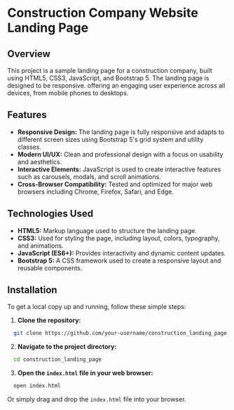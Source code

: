 # Construction Company Website Landing Page 

## Overview

This project is a sample landing page for a construction company, built using HTML5, CSS3, JavaScript, and Bootstrap 5. The landing page is designed to be responsive. offering an engaging user experience across all devices, from mobile phones to desktops. 

## Features

- **Responsive Design:** The landing page is fully responsive and adapts to different screen sizes using Bootstrap 5's grid system and utility classes.
- **Modern UI/UX:** Clean and professional design with a focus on usability and aesthetics.
- **Interactive Elements:** JavaScript is used to create interactive features such as carousels, modals, and scroll animations.
- **Cross-Browser Compatibility:** Tested and optimized for major web browsers including Chrome, Firefox, Safari, and Edge.

## Technologies Used

- **HTML5:** Markup language used to structure the landing page.
- **CSS3:** Used for styling the page, including layout, colors, typography, and animations.
- **JavaScript (ES6+):** Provides interactivity and dynamic content updates.
- **Bootstrap 5:** A CSS framework used to create a responsive layout and reusable components.

## Installation

To get a local copy up and running, follow these simple steps:

1. **Clone the repository:**

  ```bash
    git clone https://github.com/your-username/construction_landing_page.git
  ```

2. **Navigate to the project directory:**

  ```bash
    cd construction_landing_page
  ```

3. **Open the `index.html` file in your web browser:**

  ```bash
    open index.html
  ```

Or simply drag and drop the `index.html` file into your browser.
